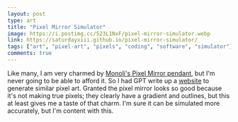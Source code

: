 ```yaml
---
layout: post
type: art
title: "Pixel Mirror Simulator"
image: https://i.postimg.cc/523L1NxF/pixel-mirror-simulator.webp
link: https://saturdayxiii.github.io/pixel-mirror-simulator/
tags: ["art", "pixel-art", "pixels", "coding", "software", "simulator"]
comments: true
---
```

Like many, I am very charmed by [Monoli's Pixel Mirror pendant](https://monoli-shop.com/), but I'm never going to be able to afford it. So I had GPT write up a [website](https://saturdayxiii.github.io/pixel-mirror-simulator/) to generate similar pixel art.  Granted the pixel mirror looks so good because it's not making true pixels; they clearly have a gradient and outlines, but this at least gives me a taste of that charm.  I'm sure it can be simulated more accurately, but I'm content with this.
